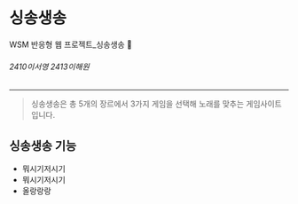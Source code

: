 # 싱송생송
WSM 반응형 웹 프로젝트_싱송생송 🎵 
###### 2410이서영 2413이해원
---

> 싱송생송은 총 5개의 장르에서 3가지 게임을 선택해 노래를 맞추는 게임사이트 입니다.


## 싱송생송 기능

- 뭐시기저시기
- 뭐시기저시기
- 올랑랑랑
